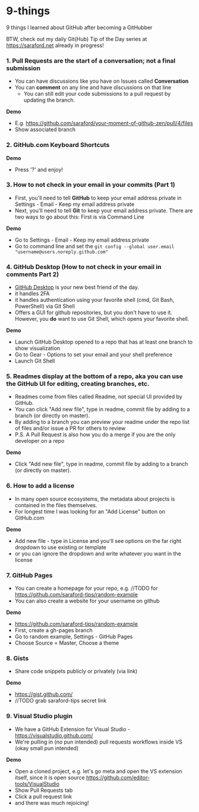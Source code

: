 # 9-things
9 things I learned about GitHub after becoming a GitHubber

BTW, check out my daily Git(Hub) Tip of the Day series at https://saraford.net already in progress!

### 1. Pull Requests are the **start** of a conversation; not a final submission
  - You can have discussions like you have on Issues called **Conversation**
  - You can **comment** on any line and have discussions on that line
	- You can still edit your code submissions to a pull request by updating the branch.

**Demo**  
  - E.g. https://github.com/saraford/your-moment-of-github-zen/pull/4/files
  - Show associated branch 
	
### 2. GitHub.com Keyboard Shortcuts
	
**Demo**
  - Press '?' and enjoy!

### 3. How to not check in your email in your commits (Part 1)

  - First, you'll need to tell **GitHub** to keep your email address private in Settings - Email - Keep my email address private
  - Next, you'll need to tell **Git** to keep your email address private. There are two ways to go about this: First is via Command Line

**Demo**
  - Go to Settings - Email - Keep my email address private
  - Go to command line and set the `git config --global user.email "username@users.noreply.github.com"`

### 4. GitHub Desktop (How to not check in your email in comments Part 2)

  - [GitHub Desktop](https://desktop.github.com/) is your new best friend of the day.
  - it handles 2FA
  - it handles authentication using your favorite shell (cmd, Git Bash, PowerShell) via Git Shell
  - Offers a GUI for github repositories, but you don't have to use it. However, you **do** want to use Git Shell, which opens your favorite shell.
  
**Demo**
  - Launch GitHub Desktop opened to a repo that has at least one branch to show visualization
  - Go to Gear - Options to set your email and your shell preference
  - Launch Git Shell

### 5. Readmes display at the bottom of a repo, aka you can use the GitHub UI for editing, creating branches, etc.

  - Readmes come from files called Readme, not special UI provided by GitHub. 
  - You can click "Add new file", type in readme, commit file by adding to a branch (or directly on master). 
  - By adding to a branch you can preview your readme under the repo list of files and/or issue a PR for others to review 
  - P.S. A Pull Request is also how you do a merge if you are the only developer on a repo

**Demo**
  - Click "Add new file", type in readme, commit file by adding to a branch (or directly on master). 

### 6. How to add a license

 - In many open source ecosystems, the metadata about projects is contained in the files themselves.
 - For longest time I was looking for an "Add License" button on GitHub.com

**Demo**
  - Add new file - type in License and you'll see options on the far right dropdown to use existing or template
  - or you can ignore the dropdown and write whatever you want in the license
  
### 7. GitHub Pages 

 - You can create a homepage for your repo, e.g. //TODO for https://github.com/saraford-tips/random-example  
 - You can also create a website for your username on github
	
**Demo**
 - https://github.com/saraford-tips/random-example
 - First, create a gh-pages branch
 - Go to random example, Settings - GitHub Pages
 - Choose Source = Master, Choose a theme

### 8. Gists

 - Share code snippets publicly or privately (via link)

**Demo**
 - https://gist.github.com/
 - //TODO grab saraford-tips secret link
 
### 9. Visual Studio plugin
  
 - We have a GitHub Extension for Visual Studio - https://visualstudio.github.com/
 - We're pulling in (no pun intended) pull requests workflows inside VS (okay small pun intended)
 
**Demo**
 - Open a cloned project, e.g. let's go meta and open the VS extension itself, since it is open source https://github.com/editor-tools/VisualStudio
 - Show Pull Requests tab
 - Click a pull request link
 - and there was much rejoicing!
 
